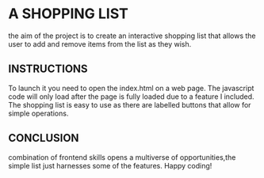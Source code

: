 # A SHOPPING LIST
the aim of the project is to create an interactive shopping list that allows the user to add and remove items from the list as they wish.

## INSTRUCTIONS
To launch it you need to open the index.html on a web page.
The javascript code will only load after the page is fully loaded due to a feature I included.
The shopping list is easy to use as there are labelled buttons that allow for simple operations.

## CONCLUSION
combination of frontend skills opens a multiverse of opportunities,the simple list just harnesses some of the features.
Happy coding!